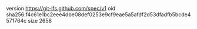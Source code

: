 version https://git-lfs.github.com/spec/v1
oid sha256:f4c61e1bc2eee4dbe08def0253e9cf9eae5a5afdf2d53dfadfb5bcde4571764c
size 2658
